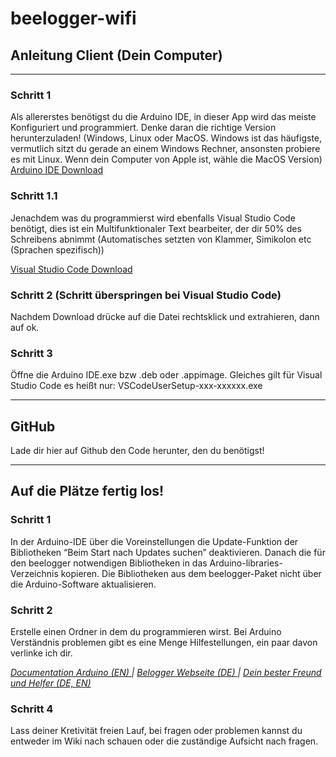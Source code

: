 # beelogger-wifi

## Anleitung Client (Dein Computer)
---
### Schritt 1
Als allererstes benötigst du die Arduino IDE, in dieser App wird das meiste Konfiguriert und programmiert.
Denke daran die richtige Version herunterzuladen! (Windows, Linux oder MacOS. Windows ist das häufigste, vermutlich sitzt du gerade an einem Windows Rechner, ansonsten probiere es mit Linux. Wenn dein Computer von Apple ist, wähle die MacOS Version)
<a href="https://www.arduino.cc/en/software"> Arduino IDE Download </a>

### Schritt 1.1
Jenachdem was du programmierst wird ebenfalls Visual Studio Code benötigt, dies ist ein Multifunktionaler Text bearbeiter, der dir 50% des Schreibens abnimmt (Automatisches setzten von Klammer, Simikolon etc (Sprachen spezifisch))

<a href="https://code.visualstudio.com/Download"> Visual Studio Code Download </a>

### Schritt 2 (Schritt überspringen bei Visual Studio Code)
Nachdem Download drücke auf die Datei rechtsklick und extrahieren, dann auf ok.

### Schritt 3
Öffne die Arduino IDE.exe bzw .deb oder .appimage. Gleiches gilt für Visual Studio Code es heißt nur: VSCodeUserSetup-xxx-xxxxxx.exe

---

## GitHub

Lade dir hier auf Github den Code herunter, den du benötigst!

---

## Auf die Plätze fertig los!

### Schritt 1
In der Arduino-IDE über die Voreinstellungen die Update-Funktion der Bibliotheken “Beim Start nach Updates suchen” deaktivieren.
Danach die für den beelogger notwendigen Bibliotheken in das Arduino-libraries-Verzeichnis kopieren.
Die Bibliotheken aus dem beelogger-Paket nicht über die Arduino-Software aktualisieren.

### Schritt 2
Erstelle einen Ordner in dem du programmieren wirst. Bei Arduino Verständnis problemen gibt es eine Menge Hilfestellungen, ein paar davon verlinke ich dir.

*<a href="https://docs.arduino.cc"> Documentation Arduino (EN) </a> | 
<a href="https://beelogger.de"> Belogger Webseite (DE) </a> | 
<a href="https://google.de"> Dein bester Freund und Helfer (DE, EN)</a>*

### Schritt 4
Lass deiner Kretivität freien Lauf, bei fragen oder problemen kannst du entweder im Wiki nach schauen oder die zuständige Aufsicht nach fragen.
